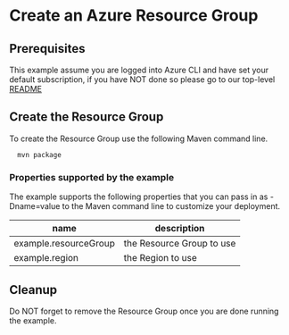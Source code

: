 
# Create an Azure Resource Group

## Prerequisites

This example assume you are logged into Azure CLI and have set your default
subscription, if you have NOT done so please go to our top-level
[README](../README.md)

## Create the Resource Group

To create the Resource Group use the following Maven command line.

````shell
  mvn package
````

### Properties supported by the example

The example supports the following properties that you can pass in as -Dname=value to the Maven command line to customize your deployment.

| name                   | description                  |
|------------------------|------------------------------|
| example.resourceGroup  | the Resource Group to use    |
| example.region         | the Region to use            |

## Cleanup

Do NOT forget to remove the Resource Group once you are done running the example.
